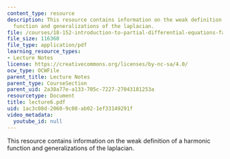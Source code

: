 ```yaml
---
content_type: resource
description: This resource contains information on the weak definition of a harmonic
  function and generalizations of the laplacian.
file: /courses/18-152-introduction-to-partial-differential-equations-fall-2005/1ac3c08d20609c08ab021ef33149291f_lecture6.pdf
file_size: 116360
file_type: application/pdf
learning_resource_types:
- Lecture Notes
license: https://creativecommons.org/licenses/by-nc-sa/4.0/
ocw_type: OCWFile
parent_title: Lecture Notes
parent_type: CourseSection
parent_uid: 2a38a77e-a133-705c-7227-27043181253a
resourcetype: Document
title: lecture6.pdf
uid: 1ac3c08d-2060-9c08-ab02-1ef33149291f
video_metadata:
  youtube_id: null
---
```

This resource contains information on the weak definition of a harmonic function and generalizations of the laplacian.
